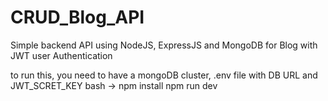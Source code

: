 # CRUD_Blog_API
Simple backend API using NodeJS, ExpressJS and MongoDB for Blog with JWT user Authentication

to run this, 
you need to have a mongoDB cluster, .env file with DB URL and JWT_SCRET_KEY
bash ->
npm install
npm run dev
